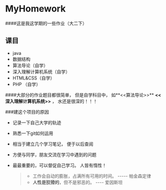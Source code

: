 # MyHomework
####这是我这学期的一些作业（大二下）
## 课目
* java
* 数据结构
* 算法导论（自学）
* 深入理解计算机系统（自学）
* HTML&CSS（自学）
* PHP （自学）

####大部分的作业题目都很简单， 但是自学科目中， 如**<<算法导论>>** **<<深入理解计算机系统>>** ， 水还是很深的！！！  

###建这个项目的原因
* 记录一下自己大学的轨迹
* 熟悉一下git如何运用
* 相当于建立几个学习笔记， 便于以后查阅
* 方便与同学，朋友交流在学习中遇到的问题
* 最最重要的，可以督促自己学习。 人皆有惰性！
 
   > * 工作会自动的膨胀，占满所有可用的时间。 ----- 帕金森定律
   > * **人性是狡猾的**，但不是邪恶的。 ---- 爱因斯坦
